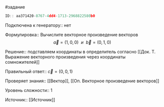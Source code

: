 #задание

```javascript
ID:: aa371420-8767-4dd4-1713-2968822580b0
```

Подключена к генератору:: нет

Формулировка:: Вычислите векторное произведение векторов $$\vec{a}=(1,0,0)~~и~~\vec{b}=(0,1,0)$$

Решение:: подставляем координаты в определитель согласно [[Док. Т. Выражение векторного произведения через координаты сомножителей]]

Правильный ответ:: $\vec{c}=(0,0,1)$

Проверяет знания:: [[Вектор]], [[Оп. Векторное произведение векторов]]

Уровень сложности:: 1

Источник:: [[Источник]]